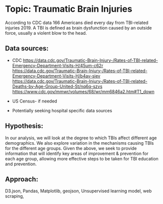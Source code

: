 # Topic: Traumatic Brain Injuries
According to CDC data 166 Americans died every day from TBI-related injuries 2019. A TBI is defined as brain dysfunction caused by an outside force, usually a violent blow to the head.

## Data sources: 
- CDC
https://data.cdc.gov/Traumatic-Brain-Injury-/Rates-of-TBI-related-Emergency-Department-Visits-H/45um-c62r
https://data.cdc.gov/Traumatic-Brain-Injury-/Rates-of-TBI-related-Emergency-Department-Visits-H/b4av-siev
https://data.cdc.gov/Traumatic-Brain-Injury-/Rates-of-TBI-related-Deaths-by-Age-Group-United-St/nq6q-szvs
https://www.cdc.gov/mmwr/volumes/68/wr/mm6846a2.htm#T1_down

- US Census- if needed
- Potentially seeking hospital specific data sources

## Hypothesis: 
In our analysis, we will look at the degree to which TBIs affect different age demographics. We also explore variation in the mechanisms causing TBIs for the different age groups. Given the above, we seek to provide information that will identify key areas of improvement & prevention for each age group, allowing more effective steps to be taken for TBI education and prevention.

## Approach: 
D3.json, Pandas, Matplotlib, geojson, Unsupervised learning model, web scraping, 
